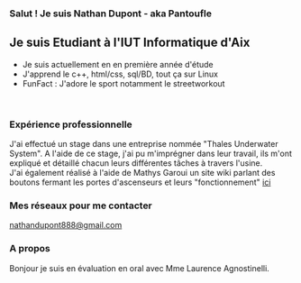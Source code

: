 ### Salut ! Je suis Nathan Dupont - aka Pantoufle

## Je suis Etudiant à l'IUT Informatique d'Aix
- Je suis actuellement en en première année d'étude
- J'apprend le c++, html/css, sql/BD, tout ça sur Linux
- FunFact : J'adore le sport notamment le streetworkout
<br/>

### Expérience professionnelle
J'ai effectué un stage dans une entreprise nommée "Thales Underwater System". A l'aide de ce stage, j'ai pu m'imprégner dans leur travail, ils m'ont expliqué et détaillé chacun leurs différentes tâches à travers l'usine.<br/>
J'ai également réalisé à l'aide de Mathys Garoui un site wiki parlant des boutons fermant les portes d'ascenseurs et leurs "fonctionnement" [ici]
<br/>
### Mes réseaux pour me contacter

nathandupont888@gmail.com

[ici]: https://boutons-de-fermeture-de-porte-des-ascenseurs.fandom.com/fr/wiki/Wiki_Boutons_de_fermeture_de_porte_des_ascenseurs#Comment_fonctionnent_les_boutons_de_l.27ascenseur_.3F

### A propos

Bonjour je suis en évaluation en oral avec Mme Laurence Agnostinelli.
<br/>
